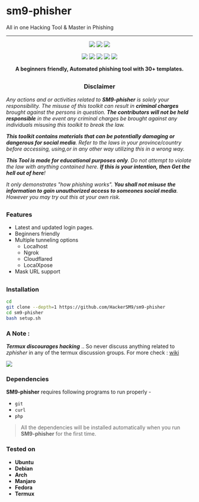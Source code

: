 # sm9-phisher
All in one Hacking Tool & Master in Phishing
<hr>
<p align="center">
  <img src="https://img.shields.io/badge/Version-9.5.0-green?style=for-the-badge">
  <img src="https://img.shields.io/github/license/HackerSM9/sm9-phisher?style=for-the-badge&color=teal">
  <img src="https://img.shields.io/github/stars/HackerSM9/sm9-phisher?style=for-the-badge">
</p>

<p align="center">
  <img src="https://img.shields.io/badge/Author-HackerSM9-blue?style=flat-square">
  <img src="https://img.shields.io/badge/Open%20Source-Yes-darkgreen?style=flat-square">
  <img src="https://img.shields.io/badge/Maintained%3F-Yes-lightblue?style=flat-square">
  <img src="https://img.shields.io/badge/Written%20In-Shell-darkcyan?style=flat-square">
  <img src="https://hits.seeyoufarm.com/api/count/incr/badge.svg?url=https%3A%2F%2Fgithub.com%2FHackerSM9%2Fsm9-phisher&title=Visitors&edge_flat=false"/></a>
</p>

<p align="center"><b>A beginners friendly, Automated phishing tool with 30+ templates.</b></p>

##

<h3><p align="center">Disclaimer</p></h3>

<i>Any actions and or activities related to <b>SM9-phisher</b> is solely your responsibility. The misuse of this toolkit can result in <b>criminal charges</b> brought against the persons in question. <b>The contributors will not be held responsible</b> in the event any criminal charges be brought against any individuals misusing this toolkit to break the law.

<b>This toolkit contains materials that can be potentially damaging or dangerous for social media</b>. Refer to the laws in your province/country before accessing, using,or in any other way utilizing this in a wrong way.

<b>This Tool is made for educational purposes only</b>. Do not attempt to violate the law with anything contained here. <b>If this is your intention, then Get the hell out of here</b>!

It only demonstrates "how phishing works". <b>You shall not misuse the information to gain unauthorized access to someones social media</b>. However you may try out this at your own risk.</i>

##

### Features

- Latest and updated login pages.
- Beginners friendly
- Multiple tunneling options
  - Localhost
  - Ngrok
  - Cloudflared
  - LocalXpose
- Mask URL support 

##

### Installation
```sh
cd 
git clone --depth=1 https://github.com/HackerSM9/sm9-phisher
cd sm9-phisher
bash setup.sh
```

### A Note : 
***Termux discourages hacking*** .. So never discuss anything related to *zphisher* in any of the termux discussion groups. For more check : [wiki](https://wiki.termux.com/wiki/Hacking)

<p align="left">
  <a href="https://shell.cloud.google.com/cloudshell/open?cloudshell_git_repo=https://github.com/HackerSM9/sm9-phisher.git&tutorial=README.md" target="_blank"><img src="https://gstatic.com/cloudssh/images/open-btn.svg"></a>
</p>

### Dependencies

**SM9-phisher** requires following programs to run properly - 
- `git`
- `curl`
- `php`

> All the dependencies will be installed automatically when you run **SM9-phisher** for the first time.

### Tested on

- **Ubuntu**
- **Debian**
- **Arch**
- **Manjaro**
- **Fedora**
- **Termux**
